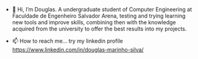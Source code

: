 - 👋 Hi, I’m Douglas. A undergraduate student of Computer Engineering at Faculdade de Engenheiro Salvador Arena, testing and trying learning new tools and improve skills, combining then with the knowledge acquired from the university to offer the best results into my projects.

- 📫 How to reach me... try my linkedin profile https://www.linkedin.com/in/douglas-marinho-silva/

<!---
dglsmrnh/dglsmrnh is a ✨ special ✨ repository because its `README.md` (this file) appears on your GitHub profile.
You can click the Preview link to take a look at your changes.
--->
